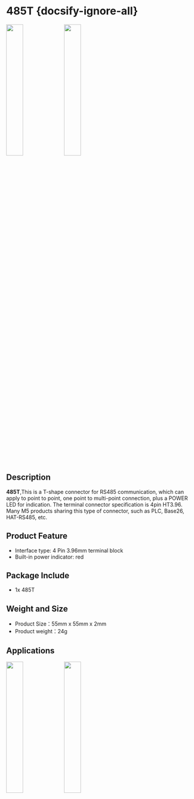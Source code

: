 # 485T {docsify-ignore-all}


<img src="assets/img/product_pics/accessory/485t/485t_01.jpg" width="30%" height="30%">

<img src="assets/img/product_pics/accessory/485t/485t_02.jpg" width="30%" height="30%">


## Description

**485T**,This is a T-shape connector for RS485 communication, which can apply to point to point, one point to multi-point connection, plus a POWER LED for indication. The terminal connector specification is 4pin HT3.96. Many M5 products sharing this type of connector, such as PLC, Base26,  HAT-RS485, etc.



## Product Feature

- Interface type: 4 Pin 3.96mm terminal block
- Built-in power indicator: red

## Package Include
-  1x 485T

## Weight and Size

- Product Size：55mm x 55mm x 2mm
- Product weight：24g

## Applications

<img src="assets/img/product_pics/accessory/485t/485t_03.jpg" width="30%" height="30%">
<img src="assets/img/product_pics/accessory/485t/485t_04.jpg" width="30%" height="30%">


<script>

   var purchase_link = 'https://m5stack.com/collections/m5-accessory/products/m5stack-rs485t';

   anchor_search(purchase_link);
   scrollFunc();

</script>
